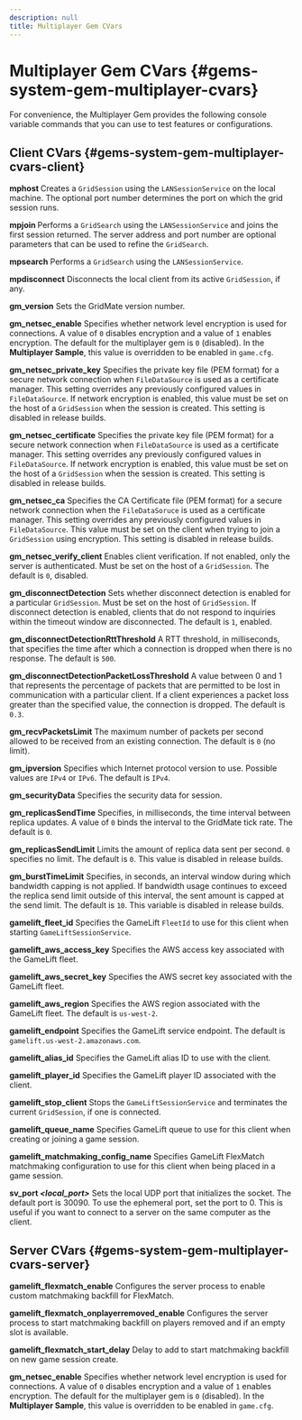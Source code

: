 ```yaml
---
description: null
title: Multiplayer Gem CVars
---
```

# Multiplayer Gem CVars {#gems-system-gem-multiplayer-cvars}

For convenience, the Multiplayer Gem provides the following console variable commands that you can use to test features or configurations\.

## Client CVars {#gems-system-gem-multiplayer-cvars-client}

**mphost <port number>**
Creates a `GridSession` using the `LANSessionService` on the local machine\. The optional port number determines the port on which the grid session runs\.

**mpjoin <server address> <port number>**
Performs a `GridSearch` using the `LANSessionService` and joins the first session returned\. The server address and port number are optional parameters that can be used to refine the `GridSearch`\.

**mpsearch**
Performs a `GridSearch` using the `LANSessionService`\.

**mpdisconnect**
Disconnects the local client from its active `GridSession`, if any\.

**gm\_version**
Sets the GridMate version number\.

**gm\_netsec\_enable**
Specifies whether network level encryption is used for connections\. A value of `0` disables encryption and a value of `1` enables encryption\. The default for the multiplayer gem is `0` \(disabled\)\.
In the **Multiplayer Sample**, this value is overridden to be enabled in `game.cfg`\.

**gm\_netsec\_private\_key**
Specifies the private key file \(PEM format\) for a secure network connection when `FileDataSource` is used as a certificate manager\. This setting overrides any previously configured values in `FileDataSource`\. If network encryption is enabled, this value must be set on the host of a `GridSession` when the session is created\. This setting is disabled in release builds\.

**gm\_netsec\_certificate**
Specifies the private key file \(PEM format\) for a secure network connection when `FileDataSource` is used as a certificate manager\. This setting overrides any previously configured values in `FileDataSource`\. If network encryption is enabled, this value must be set on the host of a `GridSession` when the session is created\. This setting is disabled in release builds\.

**gm\_netsec\_ca**
Specifies the CA Certificate file \(PEM format\) for a secure network connection when the `FileDataSoruce` is used as a certificate manager\. This setting overrides any previously configured values in `FileDataSource`\. This value must be set on the client when trying to join a `GridSession` using encryption\. This setting is disabled in release builds\.

**gm\_netsec\_verify\_client**
Enables client verification\. If not enabled, only the server is authenticated\. Must be set on the host of a `GridSession`\. The default is `0`, disabled\.

**gm\_disconnectDetection**
Sets whether disconnect detection is enabled for a particular `GridSession`\. Must be set on the host of `GridSession`\. If disconnect detection is enabled, clients that do not respond to inquiries within the timeout window are disconnected\. The default is `1`, enabled\.

**gm\_disconnectDetectionRttThreshold**
A RTT threshold, in milliseconds, that specifies the time after which a connection is dropped when there is no response\. The default is `500`\.

**gm\_disconnectDetectionPacketLossThreshold**
A value between 0 and 1 that represents the percentage of packets that are permitted to be lost in communication with a particular client\. If a client experiences a packet loss greater than the specified value, the connection is dropped\. The default is `0.3`\.

**gm\_recvPacketsLimit**
The maximum number of packets per second allowed to be received from an existing connection\. The default is `0` \(no limit\)\.

**gm\_ipversion**
Specifies which Internet protocol version to use\. Possible values are `IPv4` or `IPv6`\. The default is `IPv4`\.

**gm\_securityData**
Specifies the security data for session\.

**gm\_replicasSendTime**
Specifies, in milliseconds, the time interval between replica updates\. A value of `0` binds the interval to the GridMate tick rate\. The default is `0`\.

**gm\_replicasSendLimit**
Limits the amount of replica data sent per second\. `0` specifies no limit\. The default is `0`\. This value is disabled in release builds\.

**gm\_burstTimeLimit**
Specifies, in seconds, an interval window during which bandwidth capping is not applied\. If bandwidth usage continues to exceed the replica send limit outside of this interval, the sent amount is capped at the send limit\. The default is `10`\. This variable is disabled in release builds\.

**gamelift\_fleet\_id**
Specifies the GameLift `FleetId` to use for this client when starting `GameLiftSessionService`\.

**gamelift\_aws\_access\_key**
Specifies the AWS access key associated with the GameLift fleet\.

**gamelift\_aws\_secret\_key**
Specifies the AWS secret key associated with the GameLift fleet\.

**gamelift\_aws\_region**
Specifies the AWS region associated with the GameLift fleet\. The default is `us-west-2`\.

**gamelift\_endpoint**
Specifies the GameLift service endpoint\. The default is `gamelift.us-west-2.amazonaws.com`\.

**gamelift\_alias\_id**
Specifies the GameLift alias ID to use with the client\.

**gamelift\_player\_id**
Specifies the GameLift player ID associated with the client\.

**gamelift\_stop\_client**
Stops the `GameLiftSessionService` and terminates the current `GridSession`, if one is connected\.

**gamelift\_queue\_name**
Specifies GameLift queue to use for this client when creating or joining a game session\.

**gamelift\_matchmaking\_config\_name**
Specifies GameLift FlexMatch matchmaking configuration to use for this client when being placed in a game session\.

**sv\_port *<local\_port>***
Sets the local UDP port that initializes the socket\. The default port is 30090\. To use the ephemeral port, set the port to 0\. This is useful if you want to connect to a server on the same computer as the client\.

## Server CVars {#gems-system-gem-multiplayer-cvars-server}

**gamelift\_flexmatch\_enable**
Configures the server process to enable custom matchmaking backfill for FlexMatch\.

**gamelift\_flexmatch\_onplayerremoved\_enable**
Configures the server process to start matchmaking backfill on players removed and if an empty slot is available\.

**gamelift\_flexmatch\_start\_delay**
Delay to add to start matchmaking backfill on new game session create\.

**gm\_netsec\_enable**
Specifies whether network level encryption is used for connections\. A value of `0` disables encryption and a value of `1` enables encryption\. The default for the multiplayer gem is `0` \(disabled\)\.
In the **Multiplayer Sample**, this value is overridden to be enabled in `game.cfg`\.